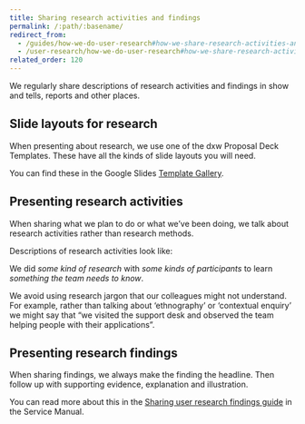 ```yaml
---
title: Sharing research activities and findings
permalink: /:path/:basename/
redirect_from:
  - /guides/how-we-do-user-research#how-we-share-research-activities-and-findings
  - /user-research/how-we-do-user-research#how-we-share-research-activities-and-findings
related_order: 120
---
```

We regularly share descriptions of research activities and findings in show and
tells, reports and other places.

## Slide layouts for research

When presenting about research, we use one of the dxw Proposal Deck Templates.
These have all the kinds of slide layouts you will need.

You can find these in the Google Slides
[Template Gallery](https://docs.google.com/presentation/u/0/?folder=0AGsaGhY-i-mIUk9PVA&ftv=1).

## Presenting research activities

When sharing what we plan to do or what we’ve been doing, we talk about research
activities rather than research methods.

Descriptions of research activities look like:

We did *some kind of research* with *some kinds of participants* to learn
*something the team needs to know*.

We avoid using research jargon that our colleagues might not understand. For
example, rather than talking about ‘ethnography’ or ‘contextual enquiry’ we
might say that “we visited the support desk and observed the team helping people
with their applications”.

## Presenting research findings

When sharing findings, we always make the finding the headline. Then follow up
with supporting evidence, explanation and illustration.

You can read more about this in the
[Sharing user research findings guide](https://www.gov.uk/service-manual/user-research/sharing-user-research-findings#presenting-your-findings)
in the Service Manual.
